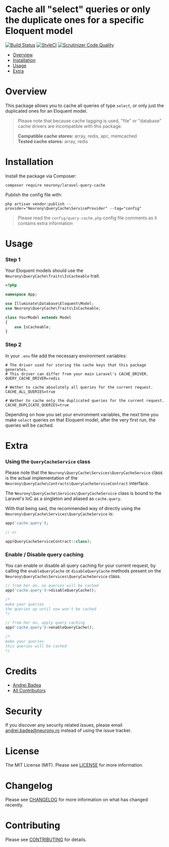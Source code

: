 # Cache all "select" queries or only the duplicate ones for a specific Eloquent model

[![Build Status](https://travis-ci.org/Neurony/laravel-query-cache.svg?branch=master)](https://travis-ci.org/Neurony/laravel-query-cache)
[![StyleCI](https://github.styleci.io/repos/177636041/shield?branch=master)](https://github.styleci.io/repos/177636041)
[![Scrutinizer Code Quality](https://scrutinizer-ci.com/g/Neurony/laravel-query-cache/badges/quality-score.png?b=master)](https://scrutinizer-ci.com/g/Neurony/laravel-query-cache/?branch=master)

- [Overview](#overview)   
- [Installation](#installation)   
- [Usage](#usage)   
- [Extra](#extra)   

# Overview

This package allows you to cache all queries of type `select`, or only just the duplicated ones for an Eloquent model.    
   
> Please note that because cache tagging is used, "file" or "database" cache drivers are incompatible with this package.   
>    
> **Compatible cache stores:** array, redis, apc, memcached   
> **Tested cache stores:** array, redis

# Installation

Install the package via Composer:

```
composer require neurony/laravel-query-cache
```

Publish the config file with:

```
php artisan vendor:publish --provider="Neurony\QueryCache\ServiceProvider" --tag="config"
```

> Please read the `config/query-cache.php` config file comments as it contains extra information

# Usage

### Step 1

Your Eloquent models should use the `Neurony\QueryCache\Traits\IsCacheable` trait.   

```php
<?php

namespace App;

use Illuminate\Database\Eloquent\Model;
use Neurony\QueryCache\Traits\IsCacheable;

class YourModel extends Model
{
    use IsCacheable;
}
```

### Step 2

In your `.env` file add the necessary environment variables:

```
# The driver used for storing the cache keys that this package generates.
# This driver can differ from your main Laravel's CACHE_DRIVER.
QUERY_CACHE_DRIVER=redis

# Wether to cache absolutely all queries for the current request.
CACHE_ALL_QUERIES=true

# Wether to cache only the duplicated queries for the current request.
CACHE_DUPLICATE_QUERIES=true
```

Depending on how you set your environment variables, the next time you make `select` queries on that Eloquent model, after the very first run, the queries will be cached.

# Extra

### Using the `QueryCacheService` class

Please note that the `Neurony\QueryCache\Services\QueryCacheService` class is the actual implementation of the `Neurony\QueryCache\Contracts\QueryCacheServiceContract` interface.   
   
The `Neurony\QueryCache\Services\QueryCacheService` class is bound to the Laravel's IoC as a singleton and aliased as `cache.query`.   
   
With that being said, the recommended way of directly using the `Neurony\QueryCache\Services\QueryCacheService` is:

```php
app('cache.query');

// or

app(QueryCacheServiceContract::class);
```

### Enable / Disable query caching

You can enable or disable all query caching for your current request, by calling the `enableQueryCache` or `disableQueryCache` methods present on the `Neurony\QueryCache\Services\QueryCacheService` class.   
  
```php
// from her on, no queries will be cached
app('cache.query')->disableQueryCache();

/*
make your queries
the queries up until now won't be cached
*/

// from her on, apply query caching
app('cache.query')->enableQueryCache();

/*
make your queries
this queries will be cached
*/
```

# Credits

- [Andrei Badea](https://github.com/zbiller)
- [All Contributors](../../contributors)

# Security

If you discover any security related issues, please email andrei.badea@neurony.ro instead of using the issue tracker.

# License

The MIT License (MIT). Please see [LICENSE](LICENSE.md) for more information.

# Changelog

Please see [CHANGELOG](CHANGELOG.md) for more information on what has changed recently.

# Contributing

Please see [CONTRIBUTING](CONTRIBUTING.md) for details.
